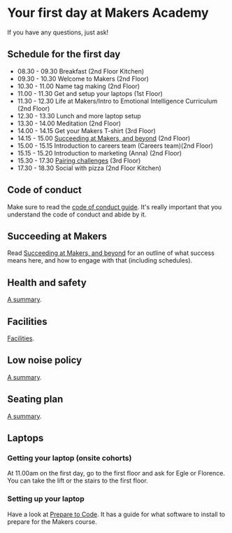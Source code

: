# Your first day at Makers Academy

If you have any questions, just ask!

## Schedule for the first day

* 08.30 - 09.30 Breakfast (2nd Floor Kitchen)
* 09.30 - 10.30 Welcome to Makers (2nd Floor)
* 10.30 - 11.00 Name tag making (2nd Floor)
* 11.00 - 11.30 Get and setup your laptops (1st Floor)
* 11.30 - 12.30 Life at Makers/Intro to Emotional Intelligence Curriculum (2nd Floor)
* 12.30 - 13.30 Lunch and more laptop setup 
* 13.30 - 14.00 Meditation (2nd Floor)
* 14.00 - 14.15 Get your Makers T-shirt (3rd Floor)
* 14.15 - 15.00 [Succeeding at Makers, and beyond](https://github.com/makersacademy/course/blob/master/goals/README.md) (2nd Floor)
* 15.00 - 15.15 Introduction to careers team (Careers team)(2nd Floor)
* 15.15 - 15.20 Introduction to marketing (Anna) (2nd Floor)
* 15.30 - 17.30 [Pairing challenges](https://github.com/makersacademy/skills-workshops/tree/master/week-1/pairing_challenges) (3rd Floor)
* 17.30 - 18.30 Social with pizza (2nd Floor Kitchen)

## Code of conduct

Make sure to read the [code of conduct guide](https://github.com/makersacademy/course/blob/master/code_of_conduct_guide.md).  It's really important that you understand the code of conduct and abide by it.

## Succeeding at Makers

Read [Succeeding at Makers, and beyond](https://github.com/makersacademy/course/blob/master/goals/README.md) for an outline of what success means here, and how to engage with that (including schedules).

## Health and safety

[A summary](https://github.com/makersacademy/course/blob/master/pills/health_and_safety.md).

## Facilities

[Facilities](https://github.com/makersacademy/course/blob/master/pills/facilities.md).

## Low noise policy

[A summary](https://github.com/makersacademy/course/blob/master/pills/low_noise_policy.md).

## Seating plan

[A summary](https://github.com/makersacademy/course/blob/master/pills/seating_plan.md).

## Laptops

### Getting your laptop (onsite cohorts)

At 11.00am on the first day, go to the first floor and ask for Egle or Florence. You can take the lift or the stairs to the first floor.

### Setting up your laptop

Have a look at [Prepare to Code](http://www.preparetocode.io/).  It has a guide for what software to install to prepare for the Makers course.
